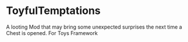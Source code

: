 # ToyfulTemptations
A looting Mod that may bring some unexpected surprises the next time a Chest is opened. For Toys Framework 
